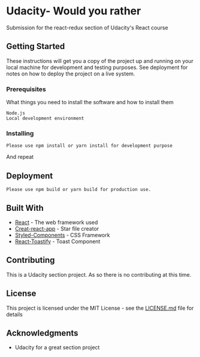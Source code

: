 # Udacity- Would you rather

Submission for the react-redux section of Udacity's React course

## Getting Started

These instructions will get you a copy of the project up and running on your local machine for development and testing purposes. See deployment for notes on how to deploy the project on a live system.

### Prerequisites

What things you need to install the software and how to install them

```
Node.js
Local development environment
```

### Installing

```
Please use npm install or yarn install for development purpose
```

And repeat


## Deployment

`Please use npm build or yarn build for production use.`

## Built With
* [React](https://reactjs.org/) - The web framework used
* [Creat-react-app](https://create-react-app.dev/docs/getting-started/) - Star file creator
* [Styled-Components](https://styled-components.com/) - CSS Framework
* [React-Toastify](https://github.com/fkhadra/react-toastify) - Toast Component

## Contributing

This is a Udacity section project. As so there is no contributing at this time.



## License

This project is licensed under the MIT License - see the [LICENSE.md](LICENSE.md) file for details

## Acknowledgments

* Udacity for a great section project
